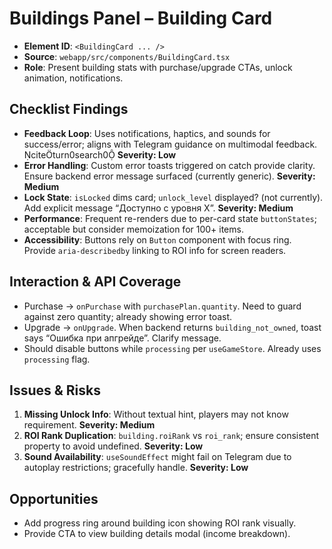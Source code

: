 # Buildings Panel – Building Card

- **Element ID**: `<BuildingCard ... />`
- **Source**: `webapp/src/components/BuildingCard.tsx`
- **Role**: Present building stats with purchase/upgrade CTAs, unlock animation, notifications.

## Checklist Findings
- **Feedback Loop**: Uses notifications, haptics, and sounds for success/error; aligns with Telegram guidance on multimodal feedback. citeturn0search0 **Severity: Low**
- **Error Handling**: Custom error toasts triggered on catch provide clarity. Ensure backend error message surfaced (currently generic). **Severity: Medium**
- **Lock State**: `isLocked` dims card; `unlock_level` displayed? (not currently). Add explicit message “Доступно с уровня X”. **Severity: Medium**
- **Performance**: Frequent re-renders due to per-card state `buttonStates`; acceptable but consider memoization for 100+ items.
- **Accessibility**: Buttons rely on `Button` component with focus ring. Provide `aria-describedby` linking to ROI info for screen readers.

## Interaction & API Coverage
- Purchase -> `onPurchase` with `purchasePlan.quantity`. Need to guard against zero quantity; already showing error toast.
- Upgrade -> `onUpgrade`. When backend returns `building_not_owned`, toast says “Ошибка при апгрейде”. Clarify message.
- Should disable buttons while `processing` per `useGameStore`. Already uses `processing` flag.

## Issues & Risks
1. **Missing Unlock Info**: Without textual hint, players may not know requirement. **Severity: Medium**
2. **ROI Rank Duplication**: `building.roiRank` vs `roi_rank`; ensure consistent property to avoid undefined. **Severity: Low**
3. **Sound Availability**: `useSoundEffect` might fail on Telegram due to autoplay restrictions; gracefully handle. **Severity: Low**

## Opportunities
- Add progress ring around building icon showing ROI rank visually.
- Provide CTA to view building details modal (income breakdown).
